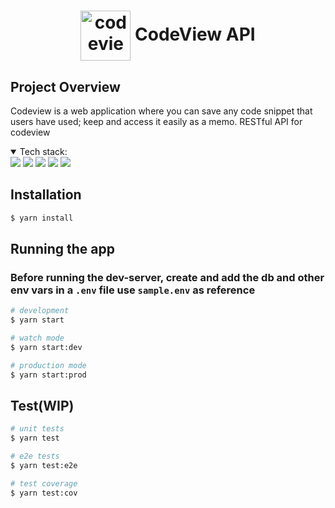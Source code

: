 <h1 align="center">
  <img align="center" width="80" alt="codeview-logo" src="https://user-images.githubusercontent.com/22023256/136692460-ed7f0835-e895-4341-b149-218771218d35.png" />
  <span>CodeView API</span>
</h1>

## Project Overview
Codeview is a web application where you can save any code snippet that users have used; keep and access it easily as a memo. RESTful API for codeview

<details open>
<summary>Tech stack:</summary>
<img src="https://img.shields.io/badge/TypeScript-007ACC?style=for-the-badge&logo=typescript&logoColor=white" />
<img src="https://img.shields.io/badge/Nest.js-20232A?style=for-the-badge&logo=nestjs&logoColor=white" />
<img src="https://img.shields.io/badge/Node.js-339933?style=for-the-badge&logo=nodedotjs&logoColor=white" />
<img src="https://img.shields.io/badge/Express.js-000000?style=for-the-badge&logo=express&logoColor=white" />
<img src="https://img.shields.io/badge/PostgreSQL-316192?style=for-the-badge&logo=postgresql&logoColor=white" />
</details>

## Installation

```bash
$ yarn install
```

## Running the app

### Before running the dev-server, create and add the db and other env vars in a `.env` file use `sample.env` as reference

```bash
# development
$ yarn start

# watch mode
$ yarn start:dev

# production mode
$ yarn start:prod
```

## Test(WIP)

```bash
# unit tests
$ yarn test

# e2e tests
$ yarn test:e2e

# test coverage
$ yarn test:cov
```
